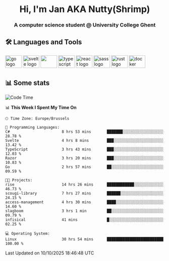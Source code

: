 <h1 align="center">Hi, I'm Jan AKA Nutty(Shrimp)</h1>
<h3 align="center">A computer science student @ University College Ghent</h3>

<h2 align="left">🛠️ Languages and Tools</h2>

###

<div align="left">
  <img src="https://cdn.jsdelivr.net/gh/devicons/devicon/icons/go/go-original.svg" height="40" width="52" alt="go logo"  />
  <img src="https://cdn.jsdelivr.net/gh/devicons/devicon@latest/icons/svelte/svelte-original.svg"  height="40" width="52" alt="svelte logo" />
  <img src="https://cdn.jsdelivr.net/gh/devicons/devicon@latest/icons/tailwindcss/tailwindcss-original.svg" height="40" width="52" />
  <img src="https://cdn.jsdelivr.net/gh/devicons/devicon/icons/typescript/typescript-original.svg" height="40" width="52" alt="typescript logo"  />
  <img src="https://cdn.jsdelivr.net/gh/devicons/devicon/icons/react/react-original.svg" height="40" width="52" alt="react logo"  />
  <img src="https://cdn.jsdelivr.net/gh/devicons/devicon/icons/sass/sass-original.svg" height="40" width="52" alt="sass logo"  />
  <img src="https://cdn.jsdelivr.net/gh/devicons/devicon@latest/icons/rust/rust-original.svg" height="40" width="52" alt="rust logo" />
  <img src="https://cdn.jsdelivr.net/gh/devicons/devicon/icons/docker/docker-original.svg" height="40" width="52" alt="docker logo"  />
</div>

<h2>📊 Some stats</h2>

<!--START_SECTION:waka-->
![Code Time](http://img.shields.io/badge/Code%20Time-6%2C359%20hrs%2024%20mins-blue)

📊 **This Week I Spent My Time On** 

```text
🕑︎ Time Zone: Europe/Brussels

💬 Programming Languages: 
C#                       8 hrs 53 mins       ███████░░░░░░░░░░░░░░░░░░   28.78 % 
Svelte                   4 hrs 8 mins        ███░░░░░░░░░░░░░░░░░░░░░░   13.42 % 
TypeScript               3 hrs 43 mins       ███░░░░░░░░░░░░░░░░░░░░░░   12.03 % 
Razor                    3 hrs 20 mins       ███░░░░░░░░░░░░░░░░░░░░░░   10.83 % 
Go                       2 hrs 57 mins       ██░░░░░░░░░░░░░░░░░░░░░░░   09.59 % 

🐱‍💻 Projects: 
rise                     14 hrs 26 mins      ████████████░░░░░░░░░░░░░   46.73 % 
scougi-library           7 hrs 27 mins       ██████░░░░░░░░░░░░░░░░░░░   24.15 % 
access-management        4 hrs 30 mins       ████░░░░░░░░░░░░░░░░░░░░░   14.60 % 
slagboom                 3 hrs 1 min         ██░░░░░░░░░░░░░░░░░░░░░░░   09.79 % 
infisical                41 mins             █░░░░░░░░░░░░░░░░░░░░░░░░   02.25 % 

💻 Operating System: 
Linux                    30 hrs 54 mins      █████████████████████████   100.00 % 
```


 Last Updated on 10/10/2025 18:46:48 UTC
<!--END_SECTION:waka-->
